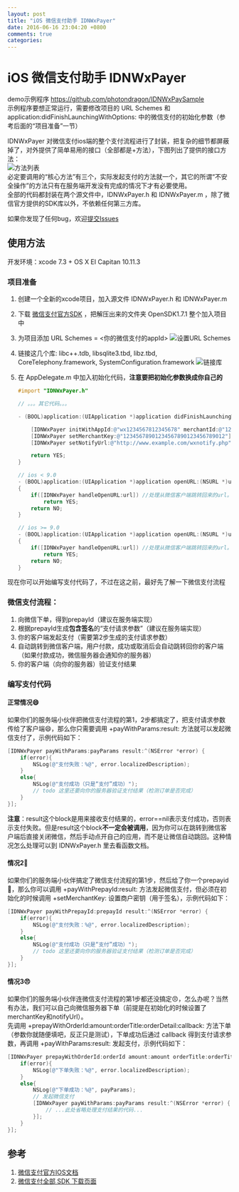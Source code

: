 ```yaml
---
layout: post
title: "iOS 微信支付助手 IDNWxPayer"
date: 2016-06-16 23:04:20 +0800
comments: true
categories: 
---
```


# iOS 微信支付助手 IDNWxPayer

demo示例程序 <https://github.com/photondragon/IDNWxPaySample>  
示例程序要想正常运行，需要修改项目的 URL Schemes 和application:didFinishLaunchingWithOptions: 中的微信支付的初始化参数（参考后面的“项目准备”一节）

IDNWxPayer 对微信支付ios端的整个支付流程进行了封装，把复杂的细节都屏蔽掉了，对外提供了简单易用的接口（全部都是+方法），下图列出了提供的接口方法：  
![方法列表](http://res.iosdev.net/images/post/2016-06-16-ios-wei-xin-zhi-fu-zhu-shou-idnwxpayer/20160616-methods.jpg)  
必定要调用的“核心方法”有三个，实际发起支付的方法就一个，其它的所谓“不安全操作”的方法只有在服务端开发没有完成的情况下才有必要使用。  
全部的代码都封装在两个源文件中，IDNWxPayer.h 和 IDNWxPayer.m ，除了微信官方提供的SDK库以外，不依赖任何第三方库。

如果你发现了任何bug，欢迎[提交Issues](https://github.com/photondragon/IDNWxPaySample/issues "提交Issues")

## 使用方法

开发环境：xcode 7.3 + OS X EI Capitan 10.11.3

### 项目准备

1. 创建一个全新的xcode项目，加入源文件 IDNWxPayer.h 和 IDNWxPayer.m
2. 下载 [微信支付官方SDK](https://res.wx.qq.com/open/zh_CN/htmledition/res/dev/download/sdk/WeChatSDK1.7.1.zip "微信支付官方SDK") ，把解压出来的文件夹 OpenSDK1.7.1 整个加入项目中
3. 为项目添加 URL Schemes = <你的微信支付的appId>
	![设置URL Schemes](http://res.iosdev.net/images/post/2016-06-16-ios-wei-xin-zhi-fu-zhu-shou-idnwxpayer/20160616-urlSchemes.jpg)
4. 链接这几个库: libc++.tdb, libsqlite3.tbd, libz.tbd, CoreTelephony.framework, SystemConfiguration.framework
	![链接库](http://res.iosdev.net/images/post/2016-06-16-ios-wei-xin-zhi-fu-zhu-shou-idnwxpayer/20160616-link-libs.png)
5. 在 AppDelegate.m 中加入初始化代码，**注意要把初始化参数换成你自己的**

    ``` objective-c
    #import "IDNWxPayer.h"

    // 。。。其它代码。。。

	- (BOOL)application:(UIApplication *)application didFinishLaunchingWithOptions:(NSDictionary *)launchOptions {
	
		[IDNWxPayer initWithAppId:@"wx1234567812345678" merchantId:@"1234567890"]; //
		[IDNWxPayer setMerchantKey:@"12345678901234567890123456789012"]; //设置商户密钥，仅供测试使用
		[IDNWxPayer setNotifyUrl:@"http://www.example.com/wxnotify.php"]; //仅供测试使用
	
		return YES;
	}

	// ios < 9.0
	- (BOOL)application:(UIApplication *)application openURL:(NSURL *)url sourceApplication:(NSString *)sourceApplication annotation:(id)annotation
	{
		if([IDNWxPayer handleOpenURL:url]) //处理从微信客户端跳转回来的url。返回 TRUE 表示成功处理了
			return YES;
		return NO;
	}
	
	// ios >= 9.0
	- (BOOL)application:(UIApplication *)application openURL:(NSURL *)url options:(NSDictionary<NSString *,id> *)options
	{
		if([IDNWxPayer handleOpenURL:url]) //处理从微信客户端跳转回来的url。返回 TRUE 表示成功处理了
			return YES;
		return NO;
	}

	```

现在你可以开始编写支付代码了，不过在这之前，最好先了解一下微信支付流程

### 微信支付流程：
1. 向微信下单，得到prepayId（建议在服务端实现）
2. 根据prepayId生成**包含签名**的“支付请求参数”（建议在服务端实现）
3. 你的客户端发起支付（需要第2步生成的支付请求参数）
4. 自动跳转到微信客户端，用户付款，成功或取消后会自动跳转回你的客户端（如果付款成功，微信服务器会通知你的服务器）
5. 你的客户端（向你的服务器）验证支付结果

### 编写支付代码

#### 正常情况😄

如果你们的服务端小伙伴把微信支付流程的第1，2步都搞定了，把支付请求参数传给了客户端😄，那么你只需要调用 +payWithParams:result: 方法就可以发起微信支付了，示例代码如下：

``` objective-c
[IDNWxPayer payWithParams:payParams result:^(NSError *error) {
	if(error){
		NSLog(@"支付失败：%@", error.localizedDescription);
	}
	else{
		NSLog(@"支付成功（只是“支付”成功）");
		// todo 这里还要向你的服务器验证支付结果（检测订单是否完成）
	}
}];

```
**注意**：result这个block是用来接收支付结果的，error==nil表示支付成功，否则表示支付失败。但是result这个block**不一定会被调用**，因为你可以在跳转到微信客户端后直接关闭微信，然后手动点开自己的应用，而不是让微信自动跳回。这种情况怎么处理可以到 IDNWxPayer.h 里去看函数文档。

#### 情况2🙁

如果你们的服务端小伙伴搞定了微信支付流程的第1步，然后给了你一个prepayid🙁，那么你可以调用 +payWithPrepayId:result: 方法发起微信支付，但必须在初始化的时候调用 +setMerchantKey: 设置商户密钥（用于签名），示例代码如下：

``` objective-c
[IDNWxPayer payWithPrepayId:prepayId result:^(NSError *error) {
	if(error){
		NSLog(@"支付失败：%@", error.localizedDescription);
	}
	else{
		NSLog(@"支付成功（只是“支付”成功）");
		// todo 这里还要向你的服务器验证支付结果（检测订单是否完成）
	}
}];

```

#### 情况3😠

如果你们的服务端小伙伴连微信支付流程的第1步都还没搞定😠，怎么办呢？当然有办法，我们可以自己向微信服务器下单（前提是在初始化的时候设置了merchantKey和notifyUrl）。  
先调用 +prepayWithOrderId:amount:orderTitle:orderDetail:callback: 方法下单（参数你就随便填吧，反正只是测试），下单成功后通过 callback 得到支付请求参数，再调用 +payWithParams:result: 发起支付，示例代码如下：

``` objective-c
[IDNWxPayer prepayWithOrderId:orderId amount:amount orderTitle:orderTitle orderDetail:nil callback:^(NSDictionary *payParams, NSError *error) {
	if(error){
		NSLog(@"下单失败：%@", error.localizedDescription);
	}
	else{
		NSLog(@"下单成功：%@", payParams);
		// 发起微信支付
		[IDNWxPayer payWithParams:payParams result:^(NSError *error) {
			// ...此处省略处理支付结果的代码...
		}];
	}
}];
```

## 参考
1. [微信支付官方IOS文档](https://pay.weixin.qq.com/wiki/doc/api/app/app.php?chapter=8_5 "微信支付官方IOS文档") 
2. [微信支付全部 SDK 下载页面](https://pay.weixin.qq.com/wiki/doc/api/app/app.php?chapter=11_1 "微信支付全部 SDK 下载页面")
